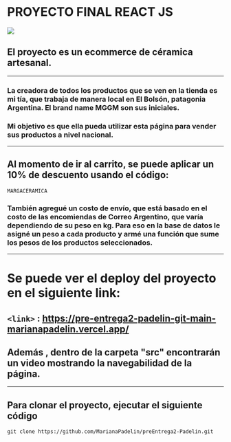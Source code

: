 # PROYECTO FINAL REACT JS

![](https://res.cloudinary.com/dvxkjikvk/image/upload/v1687124707/productos/WhatsApp_Image_2023-06-17_at_15.02.16_gch9zx.jpg)
## El proyecto es un ecommerce de céramica artesanal.
-------------
### La creadora de todos los productos que se ven en la tienda es mi tía, que trabaja de manera local en El Bolsón, patagonia Argentina. El brand name MGGM son sus iniciales.

### Mi objetivo es que ella pueda utilizar esta página para vender sus productos a nivel nacional.

-------------


## Al momento de ir al carrito, se puede aplicar un 10% de descuento usando el código:

 ``` MARGACERAMICA ```

 ### También agregué un costo de envío, que está basado en el costo de las encomiendas de Correo Argentino, que varía dependiendo de su peso en kg. Para eso en la base de datos le asigné un peso a cada producto y armé una función que sume los pesos de los productos seleccionados. 

-------------

# Se puede ver el deploy del proyecto en el siguiente link:

## `<link>` : https://pre-entrega2-padelin-git-main-marianapadelin.vercel.app/

## Además , dentro de la carpeta "src" encontrarán un video mostrando la navegabilidad de la página.
-------------
## Para clonar el proyecto, ejecutar el siguiente código

```
git clone https://github.com/MarianaPadelin/preEntrega2-Padelin.git
```
